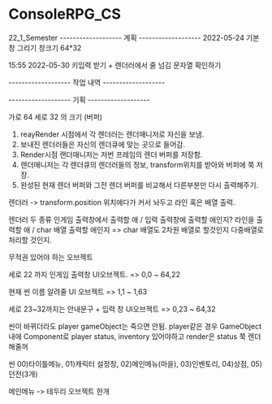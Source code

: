 # ConsoleRPG_CS
 22_1_Semester
------------------- 계획 ------------------- 
2022-05-24	기본 창 그리기
		창크기 64*32




15:55 2022-05-30	키입력 받기 + 렌더러에서 줄 넘김 문자열 확인하기



------------------- 작업 내역 ------------------- 







------------------- 기획 ------------------- 



가로 64 세로 32 의 크기 (버퍼)

1. reayRender 시점에서 각 렌더러는 렌더매니저로 자신을 보냄.
2. 보내진 렌더러들은 자신의 렌더큐에 맞는 곳으로 들어감.
3. Render시점 랜더매니저는 저번 프레임의 렌더 버퍼를 저장함.
4. 렌더매니저는 각 렌더큐의 렌더러들의 정보, transform위치를 받아와 버퍼에 쭉 저장.
5. 완성된 현재 렌더 버퍼와 그전 렌더 버퍼를 비교해서 다른부분만 다시 출력해주기.

렌더러 -> transform.position 위치에다가 커서 놔두고 라인 혹은 배열 출력.


렌더러 두 종류
	인게임 출력창에서 출력할 애 / 입력 출력창에 출력할 애인지?
	라인을 출력할 애 / char 배열 출력할 애인지
				=> char 배열도 2차원 배열로 할것인지 다중배열로 처리할 것인지.

무적권 있어야 하는 오브젝트


세로 22 까지 인게임 출력창 UI오브젝트. 
	=> 0,0 ~ 64,22

현재 씬 이름 알려줄 UI 오브젝트
	=> 1,1 ~ 1,63

세로 23~32까지는 안내문구 + 입력 창 UI오브젝트
	=> 0,23 ~ 64,32

씬이 바뀌더라도 player gameObject는 죽으면 안됨.
player같은 경우 GameObject내에 Component로 player status, inventory 있어야하고
					render은 status 쭉 렌더 해줄꺼

씬
00)타이틀메뉴, 01)캐릭터 설정창, 02)메인메뉴(마을), 03)인벤토리, 04)상점, 05)던전(3개)

메인메뉴 -> 테두리 오브젝트 한개



